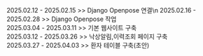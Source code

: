 2025.02.12 - 2025.02.15 >> Django Openpose 연결\n 
2025.02.16 - 2025.02.28 >> Django Openpose 작업  
2025.03.04 - 2025.03.11 >> 기본 웹사이트 구축  
2025.03.12 - 2025.03.26 >> 낙상알림,이력조회 페이지 구축  
2025.03.27 - 2025.04.03 >> 환자 테이블 구축(초안)
